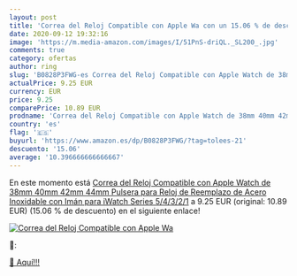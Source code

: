 ```yaml
---
layout: post
title: 'Correa del Reloj Compatible con Apple Wa con un 15.06 % de descuento'
date: 2020-09-12 19:32:16
image: 'https://m.media-amazon.com/images/I/51PnS-driQL._SL200_.jpg'
comments: true
category: ofertas
author: ring
slug: 'B0828P3FWG-es Correa del Reloj Compatible con Apple Watch de 38mm 40mm 42mm 44mm  Pulsera para Reloj de Reemplazo de Acero Inoxidable con Imán para iWatch Series 5/4/3/2/1'
actualPrice: 9.25 EUR
currency: EUR
price: 9.25
comparePrice: 10.89 EUR
prodname: 'Correa del Reloj Compatible con Apple Watch de 38mm 40mm 42mm 44mm  Pulsera para Reloj de Reemplazo de Acero Inoxidable con Imán para iWatch Series 5/4/3/2/1'
country: 'es'
flag: '🇪🇸'
buyurl: 'https://www.amazon.es/dp/B0828P3FWG/?tag=tolees-21'
descuento: '15.06'
average: '10.396666666666667'
---
```


En este momento está [Correa del Reloj Compatible con Apple Watch de 38mm 40mm 42mm 44mm  Pulsera para Reloj de Reemplazo de Acero Inoxidable con Imán para iWatch Series 5/4/3/2/1](https://www.amazon.es/dp/B0828P3FWG/?tag=tolees-21) a 9.25 EUR (original: 10.89 EUR) (15.06 %  de descuento) en el siguiente enlace!

[![Correa del Reloj Compatible con Apple Wa](https://m.media-amazon.com/images/I/51PnS-driQL._SL200_.jpg)](https://www.amazon.es/dp/B0828P3FWG/?tag=tolees-21)

🔎:


[🛒 Aquí!!!](https://www.amazon.es/dp/B0828P3FWG/?tag=tolees-21)
